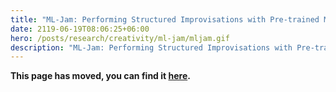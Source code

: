 ```yaml
---
title: "ML-Jam: Performing Structured Improvisations with Pre-trained Models"
date: 2119-06-19T08:06:25+06:00
hero: /posts/research/creativity/ml-jam/mljam.gif
description: "ML-Jam: Performing Structured Improvisations with Pre-trained Models"
---
```


**This page has moved, you can find it [here](/posts/research/creativity/ml-jam).**
